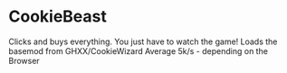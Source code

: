 # CookieBeast
Clicks and buys everything. You just have to watch the game!
Loads the basemod from GHXX/CookieWizard
Average 5k/s - depending on the Browser
